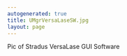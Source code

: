 ```yaml
---
autogenerated: true
title: UMgrVersaLaseSW.jpg
layout: page
---
```


Pic of Stradus VersaLase GUI Software

